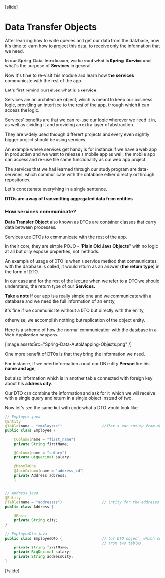 [slide]

# Data Transfer Objects

After learning how to write queries and get our data from the database, now it's time to learn how to project this data, to receive only the information that we need.

In our Spring-Data-Intro lesson, we learned what is **Spring-Service** and what's the purpose of **Services** in general.

Now it's time to re-visit this module and learn how **the services** communicate with the rest of the app.

Let's first remind ourselves what is a **service**.

Services are an architecture object, which is meant to keep our business logic, providing an interface to the rest of the app, through which it can access the logic.

Services' benefits are that we can re-use our logic wherever we need it in, as well as dividing it and providing an extra layer of abstraction.

They are widely used through different projects and every even slightly bigger project should be using services.

An example where services get handy is for instance if we have a web app in production and we want to release a mobile app as well, the mobile app can access and re-use the same functionality as our web app project.

The services that we had learned through our study program are data-services, which communicate with the database either directly or through repositories.

Let's concatenate everything in a single sentence.

**DTOs are a way of transmitting aggregated data from entities**

### How services communicate? 

**Data Transfer Object** also known as DTOs are container classes that carry data between processes.

Services use DTOs to communicate with the rest of the app.

In their core, they are simple POJO - "**Plain Old Java Objects**" with no logic at all but only expose properties, not methods.

An example of usage of DTO is when a service method that communicates with the database is called, it would return as an answer (**the return type**) in the form of DTO. 

In our case and for the rest of the lecture when we refer to a DTO we should understand, the return type of our **Services.**

**Take a note**
If our app is a really simple one and we communicate with a database and we need the full information of an entity, 

it's fine if we communicate without a DTO but directly with the entity, 

otherwise, we accomplish nothing but replication of the object entity.

Here is a scheme of how the normal communication with the database in a Web Application happens.

[image assetsSrc="Spring-Data-AutoMapping-Objects.png" /]

One more benefit of DTOs is that they bring the information we need.

For instance, if we need information about our DB entity **Person** like his **name and age**,

but also information which is in another table connected with foreign key about his **address city**.

Our DTO can combine the information and ask for it, which we will receive with a single query and return in a single object instead of two. 

Now let's see the same but with code what a DTO would look like.

```java
// Employee.java
@Entity
@Table(name = "employees")                  //That's our entity from the database.
public class Employee {

    @Column(name = "first_name")
    private String firstName;

    @Column(name = "salary")
    private BigDecimal salary;

    @ManyToOne
    @JoinColumn(name = "address_id")
    private Address address;
    }


// Address.java
@Entity
@Table(name = "addresses")                  // Entity for the addreses from the database.
public class Address {

    @Basic
    private String city;
}

// EmployeeDto.java
public class EmployeeDto {                  // Our DTO object, which combines information for our entity
                                            // from two tables.
    private String firstName;
    private BigDecimal salary;
    private String addressCity;
}

```
[/slide]